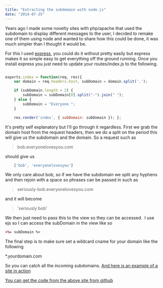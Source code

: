 ```yaml
---
title: "Extracting the subdomain with node.js"
date: "2014-07-25"
---
```


Years ago I made some novelty sites with php/apache that used the subdomain to display different messages to the user, I decided to remake one of them using node and wanted to share how this could be done, it was much simpler than I thought it would be.

For this I used [express](http://expressjs.com/), you could do it without pretty easily but express makes it so simple easy to get everything off the ground running. Once you install express you just need to update your routes/index.js to the following.

```javascript

exports.index = function(req, res){
    var domain = req.headers.host, subDomain = domain.split('.');

    if (subDomain.length > 2) {
        subDomain = subDomain[0].split("-").join(" ");
    } else {
        subDomain = "Everyone ";
    }

    res.render('index', { subDomain: subDomain }); };
```

It's pretty self explanatory but I'll go through it regardless. First we grab the domain host from the request headers, then we do a split on the period this will give us the subdomain and the domain. So a request such as

> bob.everyonelovesyou.com

should give us

```javascript
    ['bob', 'everyonelovesyou']
```

We only care about bob, so if we have the subdomain we split any hyphens and then rejoin with a space so phrases can be passed in such as

> seriously-bob.everyonelovesyou.com

and it will become

> 'seriously bob'

We then just need to pass this to the view so they can be accessed.  I use ejs so I can access the subDomain in the view like so

```html
<%= subDomain %>
```

The final step is to make sure set a wildcard cname for your domain like the following

*.yourdomain.com

So you can catch all the incoming subdomains. [And here is an example of a site in action](http://some-text.fuckinghatesyou.com)

[You can get the code from the above site from github](https://github.com/loktar00/effinhatesyou)
